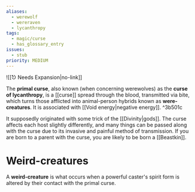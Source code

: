 ```yaml
---
aliases:
  - werewolf
  - wereraven
  - lycanthropy
tags:
  - magic/curse
  - has_glossary_entry
issues:
  - stub
priority: MEDIUM
---
```

![[⎋ Needs Expansion|no-link]]

The **primal curse**, also known (when concerning werewolves) as the **curse of lycanthropy**, is a [[curse]] spread through the blood, transmitted via bite, which turns those afflicted into animal-person hybrids known as **were-creatures**. It is associated with [[Void energy|negative energy]]. ^3b501c

It supposedly originated with some trick of the [[Divinity|gods]]. The curse affects each host slightly differently, and many things can be passed along with the curse due to its invasive and painful method of transmission. If you are born to a parent with the curse, you are likely to be born a [[Beastkin]].

# Weird-creatures
A **weird-creature** is what occurs when a powerful caster's spirit form is altered by their contact with the primal curse.